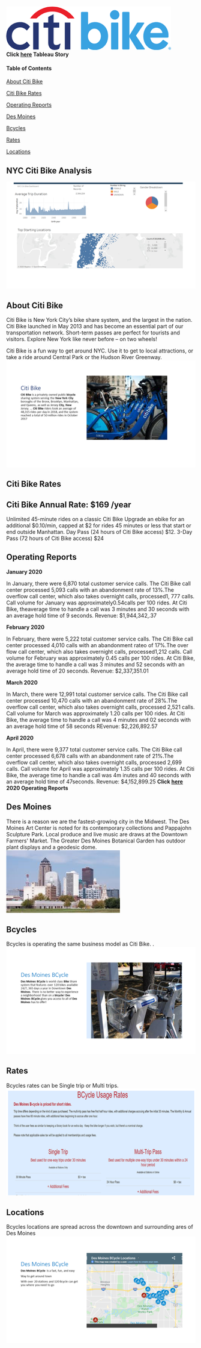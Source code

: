 ![Header](/pics/Logocb.png)  
**Click [here](https://public.tableau.com/profile/tenley5222#!/vizhome/DesMoines/Fact?publish=yes) Tableau Story**
#### Table of Contents

[About Citi Bike](#about-citi-bike) 

[Citi Bike Rates](#citi-bike-rates) 

[Operating Reports](#operating-reports)

[Des Moines](#des-moines)   

[Bcycles](#bcycles)

[Rates](#rates)  

[Locations](#locations) 

## NYC Citi Bike Analysis
![](/pics/cbike.png)

## About Citi Bike
Citi Bike is New York City’s bike share system, and the largest in the nation. Citi Bike launched in May 2013 and has become an essential part of our transportation network. Short-term passes are perfect for tourists and visitors. Explore New York like never before – on two wheels! 

Citi Bike is a fun way to get around NYC. Use it to get to local attractions, or take a ride around Central Park or the Hudson River Greenway.
![](/pics/CitiBike.png)

## Citi Bike Rates

 ## Citi Bike Annual Rate: $169 /year
Unlimited 45-minute rides on a classic Citi Bike
Upgrade an ebike for an additional $0.10/min, capped at $2 for rides 45 minutes or less that start or end outside Manhattan.
Day Pass (24 hours of Citi Bike access)	$12. 3-Day Pass (72 hours of Citi Bike access)	$24


## Operating Reports
**January 2020**

In January, there were 6,870 total customer service calls. The Citi Bike call center processed 5,093 calls with an abandonment rate of 13%.The overflow call center, which also takes overnight calls, processed1, 777 calls. Call volume for January was approximately0.54calls per 100 rides. At Citi Bike, theaverage time to handle a call was 3 minutes and 30 seconds with an average hold time of 9 seconds. 
Revenue: $1,944,342,.37

**February 2020**

In February, there were 5,222 total customer service calls. The Citi Bike call center processed 4,010 calls with an abandonment rateo of 17%.The over flow call center, which also takes overnight calls, processed1,212 calls. Call volume for February was approximately 0.45 calls per 100 rides. At Citi Bike, the average time to handle a call was 3 minutes and 52 seconds with an average hold time of 20 seconds.
Revenue:  $2,337,351.01

**March 2020**

In March, there were 12,991 total customer service calls. The Citi Bike call center processed 10,470 calls with an abandonment rate of 28%.The overflow call center, which also takes overnight calls, processed 2,521 calls. Call volume for March was approximately 1.20 calls per 100 rides. At Citi Bike, the average time to handle a call was 4 minutes and 02 seconds with an average hold time of 58 seconds
REvenue: $2,226,892.57

**April 2020**

In April, there were 9,377 total customer service calls. The Citi Bike call center processed 6,678 calls with an abandonment rate of 21%.The overflow call center, which also takes overnight calls, processed 2,699 calls. Call volume for April was approximately 1.35 calls per 100 rides. At Citi Bike, the average time to handle a call was 4m inutes and 40 seconds with an average hold time of 47seconds.
Revenue: $4,152,899.25
**Click [here](https://www.citibikenyc.com/system-data/operating-reports) 2020 Operating Reports**

## Des Moines
There is a reason we are the fastest-growing city in the Midwest. The Des Moines Art Center is noted for its contemporary collections and Pappajohn Sculpture Park. Local produce and live music are draws at the Downtown Farmers' Market. The Greater Des Moines Botanical Garden has outdoor plant displays and a geodesic dome.
![](/pics/City.png)

## Bcycles
Bcycles is operating the same business model as Citi Bike. .
![](/pics/Bcycle.png)

## Rates
Bcycles rates can be Single trip or Multi trips.  
 ![](/pics/Rates.png)



 ## Locations
 Bcycles locations are spread across the downtown and surrounding ares of Des Moines
![](/pics/locations.png)